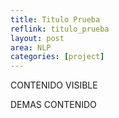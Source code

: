 ```yaml
---
title: Titulo Prueba
reflink: titulo_prueba
layout: post
area: NLP
categories: [project]
---
```


CONTENIDO VISIBLE
<!--more-->

DEMAS CONTENIDO
